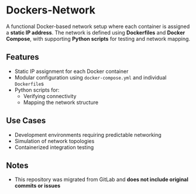 # Dockers-Network

A functional Docker-based network setup where each container is assigned a **static IP address**. The network is defined using **Dockerfiles** and **Docker Compose**, with supporting **Python scripts** for testing and network mapping.

## Features

- Static IP assignment for each Docker container
- Modular configuration using `docker-compose.yml` and individual `Dockerfile`s
- Python scripts for:
  - Verifying connectivity
  - Mapping the network structure

## Use Cases

- Development environments requiring predictable networking
- Simulation of network topologies
- Containerized integration testing

## Notes

- This repository was migrated from GitLab and **does not include original commits or issues**

